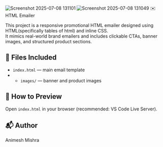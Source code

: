 ![Screenshot 2025-07-08 131101](https://github.com/user-attachments/assets/e4a76161-6afb-4f2a-9f16-c4f93ff286ae)
![Screenshot 2025-07-08 131049](https://github.com/user-attachments/assets/11c8bdad-434c-4754-873e-5b01177c01e8)
✉️ HTML Emailer

This project is a responsive promotional HTML emailer designed using HTML(specifically tables of html) and inline CSS.  
It mimics real-world brand emailers and includes clickable CTAs, banner images, and structured product sections.

## 📁 Files Included
- `index.html` — main email template
- - `images/` — banner and product images

## 🧪 How to Preview
Open `index.html` in your browser (recommended: VS Code Live Server).

## 📬 Author
Animesh Mishra
